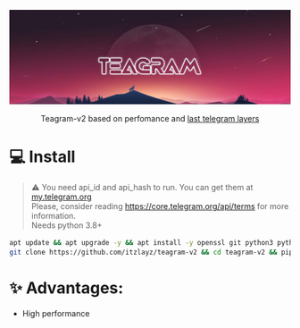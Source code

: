 [![Teagram](https://github.com/MuRuLOSE/teagram-assets/raw/main/teagram_banner2v1.png)](https://t.me/UBteagram)

<p align="center">
    Teagram-v2 based on perfomance and <a href="https://github.com/KurimuzonAkuma/pyrogram">last telegram layers</a>
</p>

<h1>💻 Install</h1>

> ⚠ You need api_id and api_hash to run. You can get them at <a href="https://my.telegram.org">my.telegram.org</a> <br>
> Please, consider reading https://core.telegram.org/api/terms for more information. <br>
> Needs python 3.8+

```bash
apt update && apt upgrade -y && apt install -y openssl git python3 python3-pip
git clone https://github.com/itzlayz/teagram-v2 && cd teagram-v2 && pip install -r requirements.txt && python3 -m teagram
```

<h1>✨ Advantages:</h1>
<ul>
    <li>High performance</li>
</ul>
